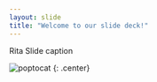 ```yaml
---
layout: slide
title: "Welcome to our slide deck!"
---
```


Rita Slide caption

![poptocat](https://octodex.github.com/images/poptocat.png)
{: .center}
